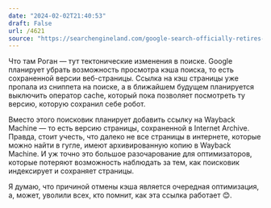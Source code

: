 ```yaml
---
date: "2024-02-02T21:40:53"
draft: False
url: /4621
source: "https://searchengineland.com/google-search-officially-retires-cache-link-437122"
---
```


Что там Роган — тут тектонические изменения в поиске. Google планирует убрать возможность просмотра кэша поиска, то есть сохраненной версии веб-страницы. Ссылка на кэш страницы уже пропала из сниппета на поиске, а в ближайшем будущем планируется выключить оператор cache, который пока позволяет посмотреть ту версию, которую сохранил себе робот.

Вместо этого поисковик планирует добавить ссылку на Wayback Machine — то есть версию страницы, сохраненной в Internet Archive. Правда, стоит учесть, что далеко не все страницы в интернете, которые можно найти в гугле, имеют архивированную копию в Wayback Machine. И уж точно это большое разочарование для оптимизаторов, которые потеряют возможность наблюдать за тем, как поисковик индексирует и сохраняет страницы.

Я думаю, что причиной отмены кэша является очередная оптимизация, а, может, уволили всех, кто помнит, как эта ссылка работает 😊.
